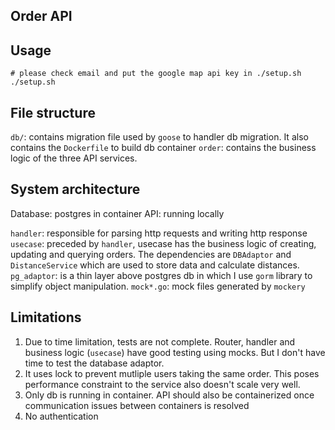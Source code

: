Order API
--

## Usage
```
# please check email and put the google map api key in ./setup.sh
./setup.sh
```

## File structure
`db/`: contains migration file used by `goose` to handler db migration. It also contains the `Dockerfile` to build db container
`order`: contains the business logic of the three API services.

## System architecture
Database: postgres in container
API: running locally

`handler`: responsible for parsing http requests and writing http response
`usecase`: preceded by `handler`, usecase has the business logic of creating, updating and querying orders. The dependencies are `DBAdaptor` and `DistanceService` which are used to store data and calculate distances.
`pg_adaptor`: is a thin layer above postgres db in which I use `gorm` library to simplify object manipulation.
`mock*.go`: mock files generated by `mockery`

## Limitations
1. Due to time limitation, tests are not complete. Router, handler and business logic (`usecase`) have good testing using mocks. But I don't have time to test the database adaptor.
2. It uses lock to prevent mutliple users taking the same order. This poses performance constraint to the service also doesn't scale very well.
3. Only db is running in container. API should also be containerized once communication issues between containers is resolved
4. No authentication


